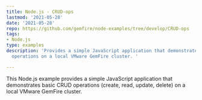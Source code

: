 ```yaml
---
title: Node.js - CRUD-ops
lastmod: '2021-05-28'
date: '2021-05-28'
repo: https://github.com/gemfire/node-examples/tree/develop/CRUD-ops
tags:
- Node.js
type: examples
description: 'Provides a simple JavaScript application that demonstrates basic CRUD
  operations on a local VMware GemFire cluster. '

---
```


This Node.js example provides a simple JavaScript application that demonstrates basic CRUD operations (create, read, update, delete) on a local VMware GemFire cluster.